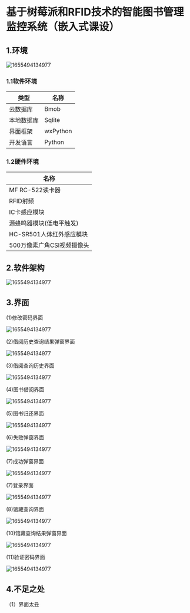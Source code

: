 # 基于树莓派和RFID技术的智能图书管理监控系统（嵌入式课设）
## 1.环境

![1655494134977](https://github.com/lijianxing66628/LibraryManagementMonitoringSystem/blob/main/images/%E7%A1%AC%E4%BB%B6%E6%88%90%E5%93%81%E5%9B%BE.jpg)

### 1.1软件环境

|  类型   | 名称  |
|  ----  | ----  |
| 云数据库  | Bmob |
| 本地数据库  | Sqlite |
| 界面框架  | wxPython |
| 开发语言  | Python |

### 1.2硬件环境

| 名称  |
| ----  |
| MF RC-522读卡器 |
| RFID射频 |
| IC卡感应模块 |
| 源蜂鸣器模块(低电平触发) |
| HC-SR501人体红外感应模块 |
| 500万像素广角CSI视频摄像头 |

## 2.软件架构

![1655494134977](https://github.com/lijianxing66628/LibraryManagementMonitoringSystem/blob/main/images/%E7%B3%BB%E7%BB%9F%E7%BB%93%E6%9E%84%E5%9B%BE.png)

## 3.界面

(1)修改密码界面

![1655494134977](https://github.com/lijianxing66628/LibraryManagementMonitoringSystem/blob/main/images/%E4%BF%AE%E6%94%B9%E5%AF%86%E7%A0%81%E7%95%8C%E9%9D%A2.png)

(2)借阅历史查询结果弹窗界面

![1655494134977](https://github.com/lijianxing66628/LibraryManagementMonitoringSystem/blob/main/images/%E5%80%9F%E9%98%85%E5%8E%86%E5%8F%B2%E6%9F%A5%E8%AF%A2%E7%BB%93%E6%9E%9C%E5%BC%B9%E7%AA%97%E7%95%8C%E9%9D%A2.png)

(3)借阅查询历史界面

![1655494134977](https://github.com/lijianxing66628/LibraryManagementMonitoringSystem/blob/main/images/%E5%80%9F%E9%98%85%E6%9F%A5%E8%AF%A2%E5%8E%86%E5%8F%B2%E7%95%8C%E9%9D%A2%20.png)

(4)图书借阅界面

![1655494134977](https://github.com/lijianxing66628/LibraryManagementMonitoringSystem/blob/main/images/%E5%9B%BE%E4%B9%A6%E5%80%9F%E9%98%85%E7%95%8C%E9%9D%A2.png)

(5)图书归还界面

![1655494134977](https://github.com/lijianxing66628/LibraryManagementMonitoringSystem/blob/main/images/%E5%9B%BE%E4%B9%A6%E5%BD%92%E8%BF%98%E7%95%8C%E9%9D%A2.png)

(6)失败弹窗界面

![1655494134977](https://github.com/lijianxing66628/LibraryManagementMonitoringSystem/blob/main/images/%E5%A4%B1%E8%B4%A5%E5%BC%B9%E7%AA%97%E7%95%8C%E9%9D%A2.png)

(7)成功弹窗界面

![1655494134977](https://github.com/lijianxing66628/LibraryManagementMonitoringSystem/blob/main/images/%E6%88%90%E5%8A%9F%E5%BC%B9%E7%AA%97%E7%95%8C%E9%9D%A2.png)

(7)登录界面

![1655494134977](https://github.com/lijianxing66628/LibraryManagementMonitoringSystem/blob/main/images/%E7%99%BB%E5%BD%95%E7%95%8C%E9%9D%A2.png)

(8)馆藏查询界面

![1655494134977](https://github.com/lijianxing66628/LibraryManagementMonitoringSystem/blob/main/images/%E9%A6%86%E8%97%8F%E6%9F%A5%E8%AF%A2%E7%95%8C%E9%9D%A2%20.png)

(10)馆藏查询结果弹窗界面

![1655494134977](https://github.com/lijianxing66628/LibraryManagementMonitoringSystem/blob/main/images/%E9%A6%86%E8%97%8F%E6%9F%A5%E8%AF%A2%E7%BB%93%E6%9E%9C%E5%BC%B9%E7%AA%97%E7%95%8C%E9%9D%A2.png)

(11)验证密码界面

![1655494134977](https://github.com/lijianxing66628/LibraryManagementMonitoringSystem/blob/main/images/%E9%AA%8C%E8%AF%81%E5%AF%86%E7%A0%81%E7%95%8C%E9%9D%A2.png)

## 4.不足之处
（1）界面太丑
